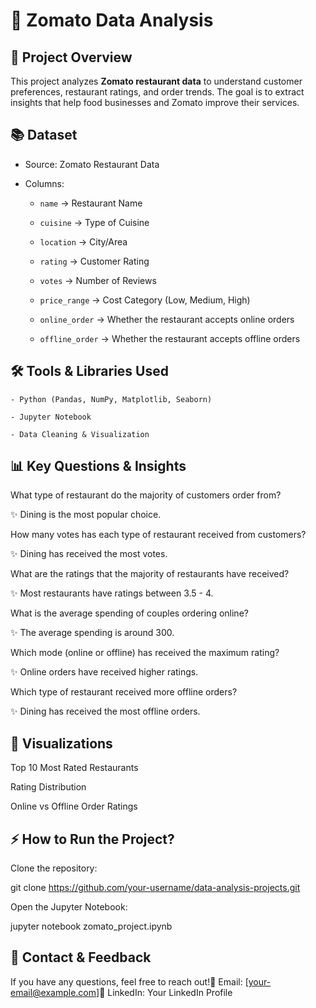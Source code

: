 # 🍔 Zomato Data Analysis


## 📅 Project Overview

This project analyzes **Zomato restaurant data** to understand customer preferences, restaurant ratings, and order trends. The goal is to extract insights that help food businesses and Zomato improve their services.


## 📚 Dataset

- Source: Zomato Restaurant Data

- Columns:

    - `name` → Restaurant Name

    - `cuisine` → Type of Cuisine

    - `location` → City/Area

    - `rating` → Customer Rating

    - `votes` → Number of Reviews

    - `price_range` → Cost Category (Low, Medium, High)

    - `online_order` → Whether the restaurant accepts online orders

    - `offline_order` → Whether the restaurant accepts offline orders


## 🛠️ Tools & Libraries Used

    - Python (Pandas, NumPy, Matplotlib, Seaborn)
    
    - Jupyter Notebook
    
    - Data Cleaning & Visualization


## 📊 Key Questions & Insights

What type of restaurant do the majority of customers order from?

✨ Dining is the most popular choice.

How many votes has each type of restaurant received from customers?

✨ Dining has received the most votes.

What are the ratings that the majority of restaurants have received?

✨ Most restaurants have ratings between 3.5 - 4.

What is the average spending of couples ordering online?

✨ The average spending is around 300.

Which mode (online or offline) has received the maximum rating?

✨ Online orders have received higher ratings.

Which type of restaurant received more offline orders?

✨ Dining has received the most offline orders.


## 👀 Visualizations

Top 10 Most Rated Restaurants

Rating Distribution

Online vs Offline Order Ratings


## ⚡ How to Run the Project?

Clone the repository:

 git clone https://github.com/your-username/data-analysis-projects.git

Open the Jupyter Notebook:

 jupyter notebook zomato_project.ipynb


## 👤 Contact & Feedback

If you have any questions, feel free to reach out!📩 Email: [your-email@example.com]🔗 LinkedIn: Your LinkedIn Profile

